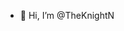 - 👋 Hi, I’m @TheKnightN



<!---
TheKnightN/TheKnightN is a ✨ special ✨ repository because its `README.md` (this file) appears on your GitHub profile.
You can click the Preview link to take a look at your changes.
--->
